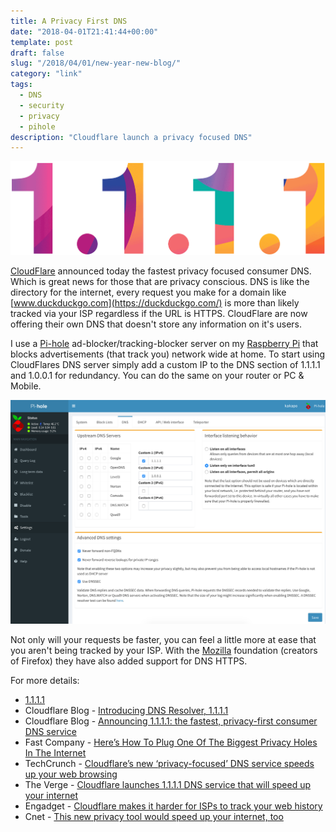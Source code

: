 ```yaml
---
title: A Privacy First DNS
date: "2018-04-01T21:41:44+00:00"
template: post
draft: false
slug: "/2018/04/01/new-year-new-blog/"
category: "link"
tags:
  - DNS
  - security
  - privacy
  - pihole
description: "Cloudflare launch a privacy focused DNS"
---
```


![1.1.1.1](./1.1.1.1-fancycolor-2.gif)

[CloudFlare](https://blog.cloudflare.com/announcing-1111/) announced today the fastest privacy focused consumer DNS. Which is great news for those that are privacy conscious. DNS is like the directory for the internet, every request you make for a domain like [www.duckduckgo.com](https://duckduckgo.com/) is more than likely tracked via your ISP regardless if the URL is HTTPS. CloudFlare are now offering their own DNS that doesn't store any information on it's users.

I use a [Pi-hole](https://pi-hole.net/) ad-blocker/tracking-blocker server on my [Raspberry Pi](https://www.raspberrypi.org/) that blocks advertisements (that track you) network wide at home. To start using CloudFlares DNS server simply add a custom IP to the DNS section of 1.1.1.1 and 1.0.0.1 for redundancy. You can do the same on your router or PC & Mobile.

![Pi-hole](./pihole-dns.png)

Not only will your requests be faster, you can feel a little more at ease that you aren't being tracked by your ISP. With the [Mozilla](https://mozilla.org) foundation (creators of Firefox) they have also added support for DNS HTTPS.

For more details:

- [1.1.1.1](https://1.1.1.1/)
- Cloudflare Blog - [Introducing DNS Resolver, 1.1.1.1](https://blog.cloudflare.com/dns-resolver-1-1-1-1/)
- Cloudflare Blog - [Announcing 1.1.1.1: the fastest, privacy-first consumer DNS service](https://blog.cloudflare.com/announcing-1111/)
- Fast Company - [Here’s How To Plug One Of The Biggest Privacy Holes In The Internet](https://www.fastcompany.com/40551457/heres-how-to-plug-one-of-the-biggest-privacy-holes-in-the-internet)
- TechCrunch - [Cloudflare’s new ‘privacy-focused’ DNS service speeds up your web browsing](https://techcrunch.com/2018/04/01/cloudflares-new-privacy-focused-dns-service-speeds-up-your-web-browsing/)
- The Verge - [Cloudflare launches 1.1.1.1 DNS service that will speed up your internet](https://www.theverge.com/2018/4/1/17185732/cloudflare-dns-service-1-1-1-1)
- Engadget - [Cloudflare makes it harder for ISPs to track your web history](https://www.engadget.com/2018/04/01/cloudflare-1111-dns-privacy-service/)
- Cnet - [This new privacy tool would speed up your internet, too](https://www.cnet.com/news/cloudfare-new-1111-dns-privacy-tool-would-speed-your-internet-too/)

